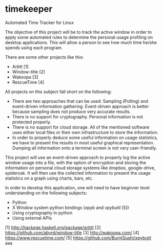 timekeeper
==========

Automated Time Tracker for Linux

The objective of this project will be to track the active window in order to apply some automated rules to determine the personal usage profiling on desktop applications. This will allow a person to see how much time he/she spends using each program.

There are some other projects like this:
* Arbtt [1]
* Window-title [2]
* Wakoopa [3]
* RescueTime [4]

All projects on this subject fall short on the following:
* There are two approaches that can be used: Sampling (Polling) and event-driven information gathering. Event-driven approach is better because sampling does not produce very accurate results.
* There is no support for cryptography. Personal information is not protected properly.
* There is no support for cloud storage. All of the mentioned software uses either local files or their own infrastructure to store the information.
* In order to properly deduce some useful information on usage statistics, we have to present the results in most useful graphical representation. Dumping all information onto a terminal screen is not very user-friendly.

This project will use an event-driven approach to properly log the active window usage into a file, with the option of encryption and storing the information on personal cloud storage systems like dropbox, google-drive, spideroak. It will then use the collected information to present the usage statistics on a graph using charts, bars, etc.

In order to develop this application, one will need to have beginner level understanding on the following subjects:
* Python
* X Window system python bindings (xpyb and xpybutil [5])
* Using cryptography in python
* Using external APIs

[1] http://hackage.haskell.org/package/arbtt
[2] https://github.com/abyrd/window-title
[3] http://wakoopa.com/
[4] https://www.rescuetime.com/
[5] https://github.com/BurntSushi/xpybutil
aaa